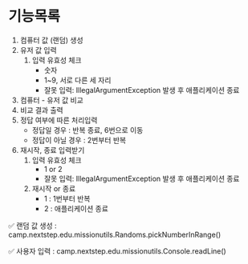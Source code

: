 # 기능목록

1. 컴퓨터 값 (랜덤) 생성
2. 유저 값 입력
    1. 입력 유효성 체크
        * 숫자
        * 1~9, 서로 다른 세 자리
        * 잘못 입력: IllegalArgumentException 발생 후 애플리케이션 종료
3. 컴퓨터 - 유저 값 비교
4. 비교 결과 출력
5. 정답 여부에 따른 처리입력
    * 정답일 경우 : 반복 종료, 6번으로 이동
    * 정답이 아닐 경우 : 2번부터 반복
6. 재시작, 종료 입력받기 
   1. 입력 유효성 체크
       * 1 or 2
       * 잘못 입력: IllegalArgumentException 발생 후 애플리케이션 종료
   2. 재시작 or 종료
        * 1 : 1번부터 반복
        * 2 : 애플리케이션 종료

✅ 랜덤 값 생성 : camp.nextstep.edu.missionutils.Randoms.pickNumberInRange()

✅ 사용자 입력 : camp.nextstep.edu.missionutils.Console.readLine()